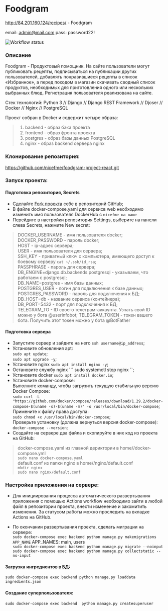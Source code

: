 # Foodgram

http://84.201.160.124/recipes/ - Foodgram  

email: admin@mail.com
pass: password22!

![Workflow status](https://github.com/nicefme/foodgram-project-react/actions/workflows/foodgram_workflow.yml/badge.svg)


### Описание

 Foodgram - Продуктовый помощник. На сайте пользователи могут публиковать рецепты, подписываться на публикации других пользователей, добавлять понравившиеся рецепты в список «Избранное», а перед походом в магазин скачивать сводный список продуктов, необходимых для приготовления одного или нескольких выбранных блюд. Регистрация пользователя реализована на сайте.  

Стек технологий: Python 3 // Django // Django REST Framework // Djoser // Docker // Nginx // PostgreSQL

Проект собран в Docker и содержит четыре образа:

> 1. backend - образ бэка проекта
> 2. frontend - образ фронта проекта
> 3. postgres - образ базы данных PostgreSQL
> 4. nginx - образ backend сервера nginx


### Клонирование репозитория:

https://github.com/nicefme/foodgram-project-react.git


### Запуск проекта:
#### Подготовка репозитория, Secrets

- Сделайте [Fork проекта](https://github.com/nicefme/foodgram-project-react) себе в репозиторий GitHub;
- В файле docker-compose.yaml для сервисв web необходимо изменить имя пользователя DockerHub с ``` nicefme на ваше ```  
- Перейдите в настройки репозитория Settings, выберите на панели слева Secrets, нажмите New secret:  

> DOCKER_USERNAME - имя пользователя docker;  
> DOCKER_PASSWORD - пароль docker;  
> HOST - ip-адрес сервера;  
> USER - имя пользователя для сервера;  
> SSH_KEY - приватный ключ с компьютера, имеющего доступ к боевому серверу ``` cat ~/.ssh/id_rsa ```;  
> PASSPHRASE - пароль для сервера;  
> DB_ENGINE=django.db.backends.postgresql - указываем, что работаем с postgresql;  
> DB_NAME=postgres - имя базы данных;  
> POSTGRES_USER - логин для подключения к базе данных;  
> POSTGRES_PASSWORD - пароль для подключения к БД;  
> DB_HOST=db - название сервиса (контейнера);  
> DB_PORT=5432 - порт для подключения к БД;  
> TELEGRAM_TO - ID своего телеграм-аккаунта. Узнать свой ID можно у бота @userinfobot;
> TELEGRAM_TOKEN - токен вашего бота. Получить этот токен можно у бота @BotFather

#### Подготовка сервера

- Запустите сервер и зайдите на него ``` ssh username@ip_address ```;
- Установите обновления apt:  
``` sudo apt update ```;  
``` sudo apt upgrade -y ```;  
- Установите nginx ``` sudo apt install nginx -y ```;
- Остановите службу nginx ``` sudo systemctl stop nginx ``;
- Установите docker ``` sudo apt install docker.io ```;
- Установите docker-compose:  
Выполните команду, чтобы загрузить текущую стабильную версию Docker Compose:  
``` sudo curl -L "https://github.com/docker/compose/releases/download/1.29.2/docker-compose-$(uname -s)-$(uname -m)" -o /usr/local/bin/docker-compose ```;  
Примените к файлу права доступа:  
``` sudo chmod +x /usr/local/bin/docker-compose	```;  
Проверьте установку (должна вернуться версия docker-compose):  
``` docker-compose --version ```;
- Создайте на сервере два файла и скопируйте в них код из проекта на GitHub:  
> docker-compose.yaml из главной дериктории в home/<username>/docker-compose.yml  
``` sudo nano docker-compose.yaml ```  
> default.conf из папки nginx в home/<username>/nginx/default.conf  
``` mkdir nginx ```  
``` sudo nano nginx/default.conf ```  


### Настройка приложения на сервере:

- Для инициирования процесса автоматического развертывания приложения с помощью Actions workflow необходимо зайти в любой файл в репозитории проекта, внести изменение и закомитить изменения. За статусом работы можно проследить на вкладке Actions на GitHub.

- По окончании развертывания проекта, сделать миграции на сервере:  
``` sudo docker-compose exec backend python manage.py makemigrations APP_NAME ``` APP_NAMES: main, users  
``` sudo docker-compose exec backend python manage.py migrate --noinput ```  
``` sudo docker-compose exec backend python manage.py collectstatic --no-input ```  

#### Загрузка ингредиентов в БД:
``` sudo docker-compose exec backend python manage.py loaddata ingredients.json ```

#### Создание суперпользователя:
``` sudo docker-compose exec backend  python manage.py createsuperuser ```